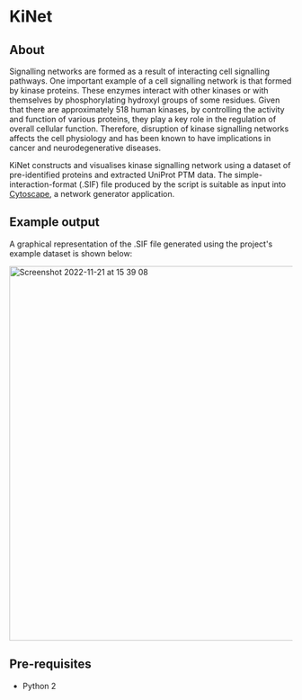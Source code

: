# KiNet 

## About

Signalling networks are formed as a result of interacting cell signalling pathways. One important example of a cell signalling network is that formed by kinase proteins. These enzymes interact with other kinases or with themselves by phosphorylating hydroxyl groups of some residues. Given that there are approximately 518 human kinases, by controlling the activity and function of various proteins, they play a key role in the regulation of overall cellular function. Therefore, disruption of kinase signalling networks affects the cell physiology and has been known to have implications in cancer and neurodegenerative diseases. 

KiNet constructs and visualises kinase signalling network using a dataset of pre-identified proteins and extracted UniProt PTM data. The simple-interaction-format (.SIF) file produced by the script is suitable as input into [Cytoscape](https://cytoscape.org/), a network generator application.

## Example output

A graphical representation of the .SIF file generated using the project's example dataset is shown below:


<img width="666" alt="Screenshot 2022-11-21 at 15 39 08" src="https://user-images.githubusercontent.com/25756557/203096026-005db867-244e-4f8f-bbaf-3e3ee7b863a0.png">


## Pre-requisites

* Python 2
